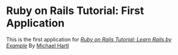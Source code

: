 # Ruby on Rails Tutorial: First Application

This is the first application for [*Ruby on Rails Tutorial: Learn Rails by Example*](http://railstutorial.org) By [Michael Hartl](http://michaelhartl.com)